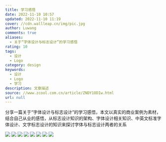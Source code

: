 ```yaml
---
title: 学习感悟
date: 2022-11-10 10:57
updated: 2022-11-10 11:19
cover: //cdn.wallleap.cn/img/pic.jpg
author: Luwang
comments: true
aliases:
  - 关于“字体设计与标志设计”的学习感悟
rating: 10
tags:
  - 设计
  - Logo
category: design
keywords:
  - 设计
  - Logo
  - 学习
description: 文章描述
source: //www.zcool.com.cn/article/ZNDY1ODIw.html
url: null
---
```


分享一篇关于“字体设计与标志设计”的学习感悟，本文以真实的商业案例为素材，结合自己从业的感悟，从标志设计知识的架构、字体设计相关知识、中英文标准字体设计、文字标志设计的知识来探讨字体与标志设计两者的关系

![](https://cdn.wallleap.cn/img/pic/illustrtion/202211101100599.png)
![](https://cdn.wallleap.cn/img/pic/illustrtion/202211101100524.png)
![](https://cdn.wallleap.cn/img/pic/illustrtion/202211101100416.png)
![](https://cdn.wallleap.cn/img/pic/illustrtion/202211101101802.png)
![](https://cdn.wallleap.cn/img/pic/illustrtion/202211101101426.png)
![](https://cdn.wallleap.cn/img/pic/illustrtion/202211101101631.png)
![](https://cdn.wallleap.cn/img/pic/illustrtion/202211101101622.png)
![](https://cdn.wallleap.cn/img/pic/illustrtion/202211101101051.png)
